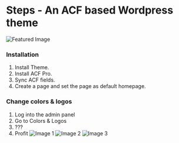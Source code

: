 # Steps - An ACF based Wordpress theme
![Featured Image](https://rosti.no/wp-content/uploads/2018/03/Steps.jpg)
### Installation
1. Install Theme.
2. Install ACF Pro.
3. Sync ACF fields.
4. Create a page and set the page as default homepage.

### Change colors & logos
1. Log into the admin panel
2. Go to Colors & Logos
3. ???
4. Profit
![Image 1](https://rosti.no/wp-content/uploads/2018/03/Steps-Frontpage.jpg)
![Image 2](https://rosti.no/wp-content/uploads/2018/03/Steps-Frontpage2.jpg)
![Image 3](https://rosti.no/wp-content/uploads/2018/03/Steps-Frontpage3.jpg)
